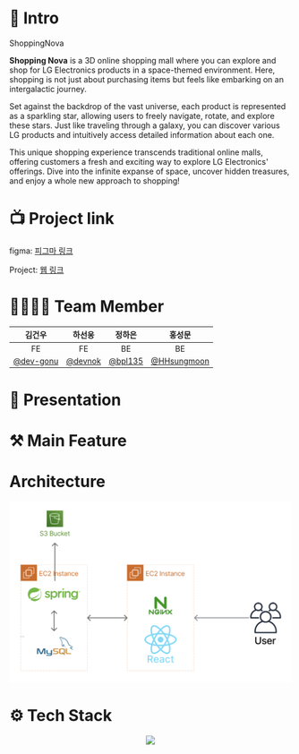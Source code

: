 # 🔎 Intro

ShoppingNova

**Shopping Nova** is a 3D online shopping mall where you can explore and shop for LG Electronics products in a space-themed environment. Here, shopping is not just about purchasing items but feels like embarking on an intergalactic journey.  

Set against the backdrop of the vast universe, each product is represented as a sparkling star, allowing users to freely navigate, rotate, and explore these stars. Just like traveling through a galaxy, you can discover various LG products and intuitively access detailed information about each one.  

This unique shopping experience transcends traditional online malls, offering customers a fresh and exciting way to explore LG Electronics' offerings. Dive into the infinite expanse of space, uncover hidden treasures, and enjoy a whole new approach to shopping!

# 📺 Project link

figma: [피그마 링크](https://www.figma.com/design/KKuzOGbRat5svzX4RtylhZ/%EC%86%8C%ED%94%84%ED%8A%B8%EC%9B%A8%EC%96%B4%EA%B3%B5%ED%95%99---ShoppingNova-Design?node-id=5-4&node-type=frame&t=AXbhWZ7givIXjdca-0)

Project: [웹 링크](http://3.35.230.235/)

# 👨‍👩‍👧‍👦 Team Member
|       김건우       |       하선웅       |       정하은       |       홍성문       |
| :--------------: | :--------------: | :--------------: | :--------------: |
|        FE         |        FE         |        BE       |        BE         |
| [@dev-gonu](https://github.com/dev-gonu)|[@devnok](https://github.com/devnok) |[@bpl135](https://github.com/bpl135)|[@HHsungmoon](https://github.com/HHsungmoon)|

# 🎤 Presentation


# ⚒️ Main Feature

# Architecture
![img](./images/architecture.png)
# ⚙️ Tech Stack
<p align="center"> 
    <a href="https://skillicons.dev">
        <img src="https://skillicons.dev/icons?i=github,figma,java,spring,aws,typescript,react,threejs&perline=4" />
    </a>
</p>
<!-- <img src="https://img.shields.io/badge/java-007396?style=for-the-badge&logo=java&logoColor=white">
<img src="https://img.shields.io/badge/springboot-6DB33F?style=for-the-badge&logo=springboot&logoColor=white">
<img src="https://img.shields.io/badge/react-61DAFB?style=for-the-badge&logo=react&logoColor=black"> -->
